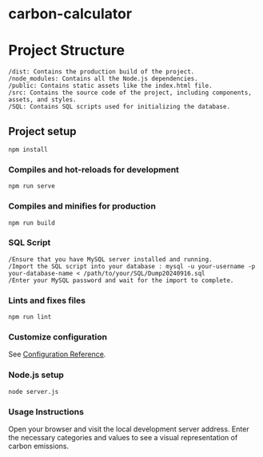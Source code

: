 # carbon-calculator

# Project Structure
```
/dist: Contains the production build of the project.
/node_modules: Contains all the Node.js dependencies.
/public: Contains static assets like the index.html file.
/src: Contains the source code of the project, including components, assets, and styles.
/SQL: Contains SQL scripts used for initializing the database.
```
## Project setup
```
npm install
```

### Compiles and hot-reloads for development
```
npm run serve
```

### Compiles and minifies for production
```
npm run build
```
### SQL Script
```
/Ensure that you have MySQL server installed and running.
/Import the SQL script into your database : mysql -u your-username -p your-database-name < /path/to/your/SQL/Dump20240916.sql
/Enter your MySQL password and wait for the import to complete.
```
### Lints and fixes files
```
npm run lint
```

### Customize configuration
See [Configuration Reference](https://cli.vuejs.org/config/).

### Node.js setup
```
node server.js
```
### Usage Instructions
Open your browser and visit the local development server address. Enter the necessary categories and values to see a visual representation of carbon emissions.